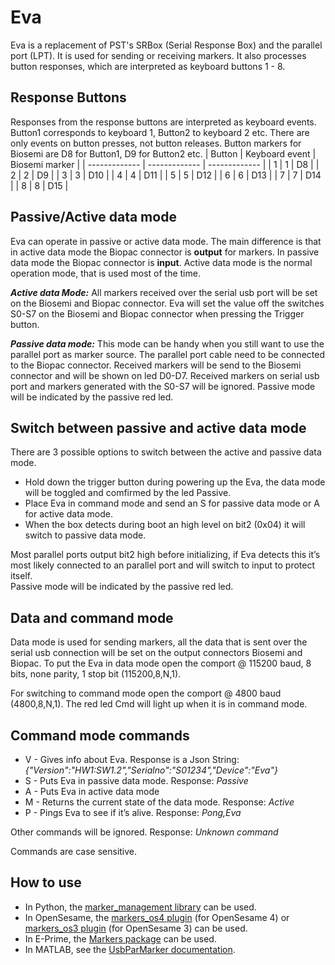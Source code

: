 # Eva
Eva is a replacement of PST's SRBox (Serial Response Box) and the parallel port (LPT). It is used for sending or receiving markers. It also processes button responses, which are interpreted as keyboard buttons 1 - 8.

## Response Buttons
Responses from the response buttons are interpreted as keyboard events.
Button1 corresponds to keyboard 1, Button2 to keyboard 2 etc.
There are only events on button presses, not button releases.
Button markers for Biosemi are D8 for Button1, D9 for Button2 etc.
| Button | Keyboard event	| Biosemi marker |
| ------------- | ------------- | ------------- | 
| 1 |	1	| D8 |
| 2	| 2	| D9 |
| 3	| 3	| D10 |
| 4	| 4	| D11 |
| 5	| 5	| D12 |
| 6	| 6	| D13 |
| 7	| 7	| D14 |
| 8	| 8	| D15 |

## Passive/Active data mode
Eva can operate in passive or active data mode.
The main difference is that in active data mode the Biopac connector is **output** for markers. In passive data mode the Biopac connector is **input**.
Active data mode is the normal operation mode, that is used most of the time.

***Active data Mode:***
All markers received over the serial usb port will be set on the Biosemi and Biopac connector.
Eva will set the value off the switches S0-S7 on the Biosemi and Biopac connector when pressing the Trigger button.

***Passive data mode:***
This mode can be handy when you still want to use the parallel port as marker source. The parallel port cable need to be connected to the Biopac connector. Received markers will be send to the Biosemi connector and will be shown on led D0-D7. 
Received markers on serial usb port and markers generated with the S0-S7 will be ignored.
Passive mode will be indicated by the passive red led.

## Switch between passive and active data mode
There are 3 possible options to switch between the active and passive data mode.
- Hold down the trigger button during powering up the Eva, the data mode will be toggled and comfirmed by the led Passive.
- Place Eva in command mode and send an S for passive data mode or A for active data mode.
- When the box detects during boot an high level on bit2 (0x04) it will switch to passive data mode.  

Most parallel ports output bit2 high before initializing, if Eva detects this it’s most likely connected to an parallel port and will switch to input to protect itself.  
Passive mode will be indicated by the passive red led.

## Data and command mode
Data mode is used for sending markers, all the data that is sent over the serial usb connection will be set on the output connectors Biosemi and Biopac.
To put the Eva in data mode open the comport @ 115200 baud, 8 bits, none parity, 1 stop bit (115200,8,N,1).

For switching to command mode open the comport @ 4800 baud (4800,8,N,1).
The red led Cmd will light up when it is in command mode.
 
## Command mode commands
- V - Gives info about Eva. Response is a Json String: *{"Version":"HW1:SW1.2","Serialno":"S01234","Device":"Eva"}*
- S - Puts Eva in passive data mode. Response: *Passive*
- A - Puts Eva in active data mode
- M - Returns the current state of the data mode. Response: *Active*
- P - Pings Eva to see if it’s alive. Response: *Pong,Eva*

Other commands will be ignored. Response: *Unknown command* 

Commands are case sensitive.

## How to use
- In Python, the [marker_management library](https://github.com/solo-fsw/python-markers) can be used. 
- In OpenSesame, the [markers_os4 plugin](https://github.com/solo-fsw/opensesame4_plugin_markers) (for OpenSesame 4) or [markers_os3 plugin](https://github.com/solo-fsw/opensesame3_plugin_markers) (for OpenSesame 3) can be used. 
- In E-Prime, the [Markers package](https://github.com/solo-fsw/eprime_package_markers) can be used.
- In MATLAB, see the [UsbParMarker documentation](https://github.com/solo-fsw/UsbParMarker/tree/main#matlab).
